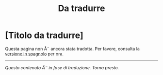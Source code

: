 ﻿---
title: [Da tradurre]
---

<!-- TODO: translation missing - Italian version -->

# [Titolo da tradurre]

Questa pagina non Ã¨ ancora stata tradotta. Per favore, consulta la [versione in spagnolo](/es/mitos-bautismo) per ora.

---

*Questo contenuto Ã¨ in fase di traduzione. Torna presto.*
